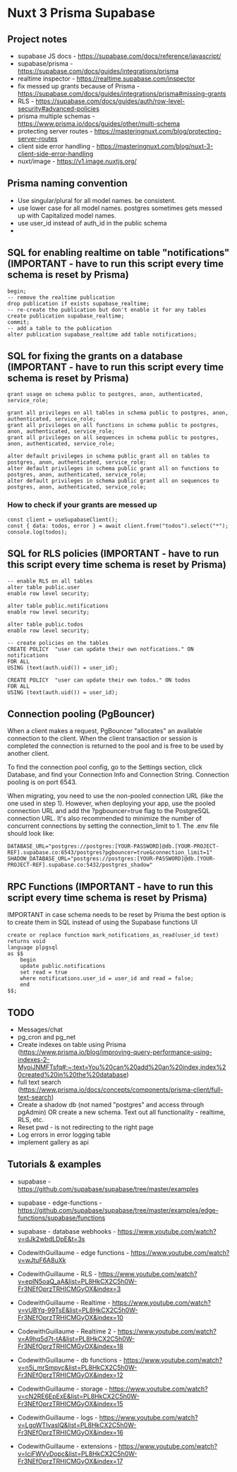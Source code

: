 # Nuxt 3 Prisma Supabase

## Project notes

-   supabase JS docs - https://supabase.com/docs/reference/javascript/
-   supabase/prisma - https://supabase.com/docs/guides/integrations/prisma
-   realtime inspector - https://realtime.supabase.com/inspector
-   fix messed up grants because of Prisma - https://supabase.com/docs/guides/integrations/prisma#missing-grants
-   RLS - https://supabase.com/docs/guides/auth/row-level-security#advanced-policies
-   prisma multiple schemas - https://www.prisma.io/docs/guides/other/multi-schema
-   protecting server routes - https://masteringnuxt.com/blog/protecting-server-routes
-   client side error handling - https://masteringnuxt.com/blog/nuxt-3-client-side-error-handling
-   nuxt/image - https://v1.image.nuxtjs.org/

## Prisma naming convention

-   Use singular/plural for all model names. be consistent.
-   use lower case for all model names. postgres sometimes gets messed up with Capitalized model names.
-   use user_id instead of auth_id in the public schema
-

## SQL for enabling realtime on table "notifications" (IMPORTANT - have to run this script every time schema is reset by Prisma)

    begin;
    -- remove the realtime publication
    drop publication if exists supabase_realtime;
    -- re-create the publication but don't enable it for any tables
    create publication supabase_realtime;
    commit;
    -- add a table to the publication
    alter publication supabase_realtime add table notifications;

## SQL for fixing the grants on a database (IMPORTANT - have to run this script every time schema is reset by Prisma)

    grant usage on schema public to postgres, anon, authenticated, service_role;

    grant all privileges on all tables in schema public to postgres, anon, authenticated, service_role;
    grant all privileges on all functions in schema public to postgres, anon, authenticated, service_role;
    grant all privileges on all sequences in schema public to postgres, anon, authenticated, service_role;

    alter default privileges in schema public grant all on tables to postgres, anon, authenticated, service_role;
    alter default privileges in schema public grant all on functions to postgres, anon, authenticated, service_role;
    alter default privileges in schema public grant all on sequences to postgres, anon, authenticated, service_role;

### How to check if your grants are messed up

    const client = useSupabaseClient();
    const { data: todos, error } = await client.from("todos").select("*");
    console.log(todos);

## SQL for RLS policies (IMPORTANT - have to run this script every time schema is reset by Prisma)

    -- enable RLS on all tables
    alter table public.user
    enable row level security;

    alter table public.notifications
    enable row level security;

    alter table public.todos
    enable row level security;

    -- create policies on the tables
    CREATE POLICY  "user can update their own notfications." ON notifications
    FOR ALL
    USING (text(auth.uid()) = user_id);

    CREATE POLICY  "user can update their own todos." ON todos
    FOR ALL
    USING (text(auth.uid()) = user_id);

## Connection pooling (PgBouncer)

When a client makes a request, PgBouncer "allocates" an available connection to the client. When the client transaction or session is completed the connection is returned to the pool and is free to be used by another client.

To find the connection pool config, go to the Settings section, click Database, and find your Connection Info and Connection String. Connection pooling is on port 6543.

When migrating, you need to use the non-pooled connection URL (like the one used in step 1). However, when deploying your app, use the pooled connection URL and add the ?pgbouncer=true flag to the PostgreSQL connection URL. It's also recommended to minimize the number of concurrent connections by setting the connection_limit to 1. The .env file should look like:

    DATABASE_URL="postgres://postgres:[YOUR-PASSWORD]@db.[YOUR-PROJECT-REF].supabase.co:6543/postgres?pgbouncer=true&connection_limit=1"
    SHADOW_DATABASE_URL="postgres://postgres:[YOUR-PASSWORD]@db.[YOUR-PROJECT-REF].supabase.co:5432/postgres_shadow"

## RPC Functions (IMPORTANT - have to run this script every time schema is reset by Prisma)

IMPORTANT in case schema needs to be reset by Prisma the best option is to create them in SQL instead of using the Supabase functions UI

    create or replace function mark_notifications_as_read(user_id text)
    returns void
    language plpgsql
    as $$
        begin
        update public.notifications
        set read = true
        where notifications.user_id = user_id and read = false;
        end
    $$;

## TODO

-   Messages/chat
-   pg_cron and pg_net
-   Create indexes on table using Prisma (https://www.prisma.io/blog/improving-query-performance-using-indexes-2-MyoiJNMFTsfq#:~:text=You%20can%20add%20an%20index,index%20created%20in%20the%20database)
-   full text search (https://www.prisma.io/docs/concepts/components/prisma-client/full-text-search)
-   Create a shadow db (not named "postgres" and access through pgAdmin) OR create a new schema. Text out all functionality - realtime, RLS, etc.
-   Reset pwd - is not redirecting to the right page
-   Log errors in error logging table
-   implement gallery as api

## Tutorials & examples

-   supabase - https://github.com/supabase/supabase/tree/master/examples
-   supabase - edge-functions - https://github.com/supabase/supabase/tree/master/examples/edge-functions/supabase/functions
-   supabase - database webhooks - https://www.youtube.com/watch?v=dJk2wbdLDpE&t=3s

-   CodewithGuillaume - edge functions - https://www.youtube.com/watch?v=wJtuF6A8uXk
-   CodewithGuillaume - RLS - https://www.youtube.com/watch?v=eplN5oaQ_aA&list=PL8HkCX2C5h0W-Fr3NEfOprzTRHICMGyOX&index=3
-   CodewithGuillaume - Realtime - https://www.youtube.com/watch?v=vUBYq-99TsE&list=PL8HkCX2C5h0W-Fr3NEfOprzTRHICMGyOX&index=10
-   CodewithGuillaume - Realtime 2 - https://www.youtube.com/watch?v=A9hq5d7t-tA&list=PL8HkCX2C5h0W-Fr3NEfOprzTRHICMGyOX&index=18
-   CodewithGuillaume - db functions - https://www.youtube.com/watch?v=n5j_mrSmpyc&list=PL8HkCX2C5h0W-Fr3NEfOprzTRHICMGyOX&index=12
-   CodewithGuillaume - storage - https://www.youtube.com/watch?v=cN2RE6EpExE&list=PL8HkCX2C5h0W-Fr3NEfOprzTRHICMGyOX&index=15
-   CodewithGuillaume - logs - https://www.youtube.com/watch?v=LgoWTIvaslQ&list=PL8HkCX2C5h0W-Fr3NEfOprzTRHICMGyOX&index=16
-   CodewithGuillaume - extensions - https://www.youtube.com/watch?v=IciFWVvDopc&list=PL8HkCX2C5h0W-Fr3NEfOprzTRHICMGyOX&index=17
